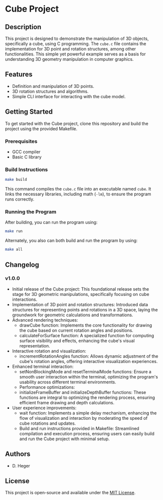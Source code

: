 
# Cube Project

## Description

This project is designed to demonstrate the manipulation of 3D objects, specifically a cube, using C programming. The `cube.c` file contains the implementation for 3D point and rotation structures, among other functionalities. This simple yet powerful example serves as a basis for understanding 3D geometry manipulation in computer graphics.

## Features

- Definition and manipulation of 3D points.
- 3D rotation structures and algorithms.
- Simple CLI interface for interacting with the cube model.

## Getting Started

To get started with the Cube project, clone this repository and build the project using the provided Makefile.

### Prerequisites

- GCC compiler
- Basic C library

### Build Instructions

```bash
make build
```

This command compiles the `cube.c` file into an executable named `cube`. It links the necessary libraries, including math (`-lm`), to ensure the program runs correctly.

### Running the Program

After building, you can run the program using:

```bash
make run
```

Alternately, you also can both build and run the program by using:

```bash
make all
```

## Changelog

### v1.0.0

- Initial release of the Cube project: This foundational release sets the stage for 3D geometric manipulations, specifically focusing on cube interactions.
- Implementation of 3D point and rotation structures: Introduced data structures for representing points and rotations in a 3D space, laying the groundwork for geometric calculations and transformations.
- Advanced rendering techniques:
  - drawCube function: Implements the core functionality for drawing the cube based on current rotation angles and positions.
  - calculateForSurface function: A specialized function for computing surface visibility and effects, enhancing the cube's visual representation.
- Interactive rotation and visualization:
  - incrementRotationAngles function: Allows dynamic adjustment of the cube's rotation angles, offering interactive visualization experiences.
- Enhanced terminal interaction:
  - setNonBlockingMode and resetTerminalMode functions: Ensure a smooth user interaction within the terminal, optimizing the program's usability across different terminal environments.
  - Performance optimizations:
  - initializeFrameBuffer and initializeDepthBuffer functions: These functions are integral to optimizing the rendering process, ensuring efficient frame drawing and depth calculations.
- User experience improvements:
  - wait function: Implements a simple delay mechanism, enhancing the flow of visualization and interaction by moderating the speed of cube rotations and updates.
  - Build and run instructions provided in Makefile: Streamlined compilation and execution process, ensuring users can easily build and run the Cube project with minimal setup.

## Authors

- D. Heger

## License

This project is open-source and available under the [MIT License](LICENSE).

